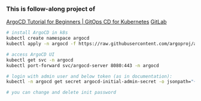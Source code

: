 ### This is follow-along project of 

[ArgoCD Tutorial for Beginners | GitOps CD for Kubernetes](https://www.youtube.com/watch?v=MeU5_k9ssrs)
[GitLab](https://gitlab.com/nanuchi/argocd-app-config)

```bash
# install ArgoCD in k8s
kubectl create namespace argocd
kubectl apply -n argocd -f https://raw.githubusercontent.com/argoproj/argo-cd/stable/manifests/install.yaml

# access ArgoCD UI
kubectl get svc -n argocd
kubectl port-forward svc/argocd-server 8080:443 -n argocd

# login with admin user and below token (as in documentation):
kubectl -n argocd get secret argocd-initial-admin-secret -o jsonpath="{.data.password}" | base64 --decode && echo

# you can change and delete init password
```
